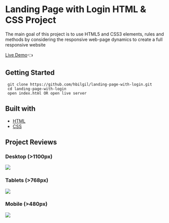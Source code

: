 # Landing Page with Login HTML & CSS Project

The main goal of this project is to use HTML5 and CSS3 elements, rules and methods by considering the responsive web-page dynamics to create a full responsive website

[Live Demo](https://hbilgil.github.io/landing-page-with-login/):point_left:

## Getting Started

```
 git clone https://github.com/hbilgil/landing-page-with-login.git
 cd landing-page-with-login
 open index.html OR open live server
 ```

 ## Built with
 - [HTML](https://www.w3schools.com/html/)
 - [CSS](https://www.w3schools.com/css/)

## Project Reviews

### Desktop (>1100px)

![](images/desktop.gif)

### Tablets (>768px)

![](images/tablets.gif)

### Mobile (>480px)

![](images/mobile.gif)
